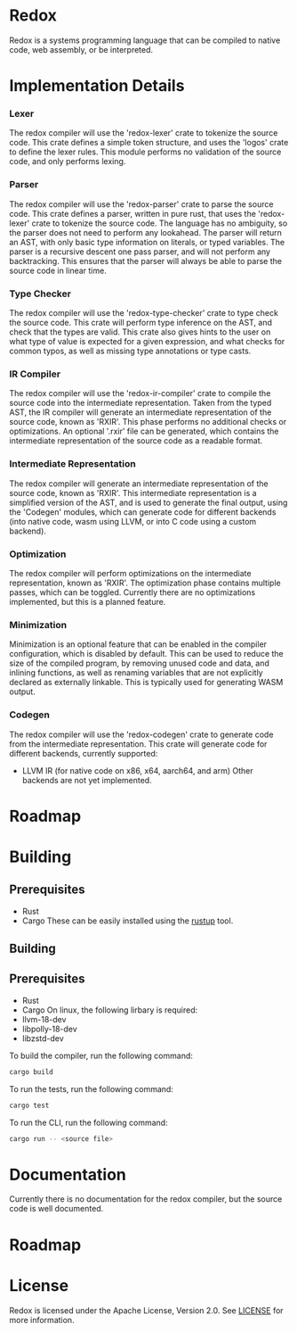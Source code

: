 # Redox

Redox is a systems programming language that can be compiled to native code, web assembly, or be interpreted.

# Implementation Details

### Lexer
The redox compiler will use the 'redox-lexer' crate to tokenize the source code.
This crate defines a simple token structure, and uses the 'logos' crate to define the lexer rules.
This module performs no validation of the source code, and only performs lexing.

### Parser
The redox compiler will use the 'redox-parser' crate to parse the source code.
This crate defines a parser, written in pure rust, that uses the 'redox-lexer' crate to tokenize the source code.
The language has no ambiguity, so the parser does not need to perform any lookahead.
The parser will return an AST, with only basic type information on literals, or typed variables.
The parser is a recursive descent one pass parser, and will not perform any backtracking. This ensures that the parser will always 
be able to parse the source code in linear time.

### Type Checker
The redox compiler will use the 'redox-type-checker' crate to type check the source code.
This crate will perform type inference on the AST, and check that the types are valid.
This crate also gives hints to the user on what type of value is expected for a given expression, and what checks for common typos, 
as well as missing type annotations or type casts.

### IR Compiler
The redox compiler will use the 'redox-ir-compiler' crate to compile the source code into the intermediate representation. Taken from the typed AST,
the IR compiler will generate an intermediate representation of the source code, known as 'RXIR'. This phase performs no additional checks or optimizations.
An optional '.rxir' file can be generated, which contains the intermediate representation of the source code as a readable format.

### Intermediate Representation
The redox compiler will generate an intermediate representation of the source code, known as 'RXIR'.
This intermediate representation is a simplified version of the AST, and is used to generate the final output, using the 'Codegen' modules, 
which can generate code for different backends (into native code, wasm using LLVM, or into C code using a custom backend).

### Optimization
The redox compiler will perform optimizations on the intermediate representation, known as 'RXIR'.
The optimization phase contains multiple passes, which can be toggled. 
Currently there are no optimizations implemented, but this is a planned feature.

### Minimization
Minimization is an optional feature that can be enabled in the compiler configuration, which is disabled by default.
This can be used to reduce the size of the compiled program, by removing unused code and data, and inlining functions, as well as renaming variables that are not explicitly declared as externally linkable. This is typically used for generating WASM output.

### Codegen
The redox compiler will use the 'redox-codegen' crate to generate code from the intermediate representation.
This crate will generate code for different backends, currently supported:
- LLVM IR (for native code on x86, x64, aarch64, and arm)
Other backends are not yet implemented.

# Roadmap

# Building

## Prerequisites
- Rust
- Cargo
These can be easily installed using the [rustup](https://rustup.rs/) tool.

## Building

## Prerequisites

- Rust
- Cargo
On linux, the following lirbary is required:
- llvm-18-dev
- libpolly-18-dev
- libzstd-dev

To build the compiler, run the following command:
```bash
cargo build
```

To run the tests, run the following command:
```bash
cargo test
```

To run the CLI, run the following command:
```bash
cargo run -- <source file>
```

# Documentation
Currently there is no documentation for the redox compiler, but the source code is well documented.

# Roadmap

# License
Redox is licensed under the Apache License, Version 2.0. See [LICENSE](LICENSE) for more information.
